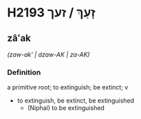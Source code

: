 # H2193 זָעַךְ / זעך

## zâʻak

_(zaw-ak' | dzaw-AK | za-AK)_

### Definition

a primitive root; to extinguish; be extinct; v

- to extinguish, be extinct, be extinguished
  - (Niphal) to be extinguished
